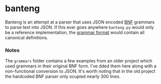 # banteng



Banteng is an attempt at a parser that uses JSON encoded [BNF](https://en.wikipedia.org/wiki/Backus–Naur_form) grammars to parse text into JSON. If this ever goes anywhere `banteng.py` would only be a reference implementation, the [grammar format](grammar.md) would contain all canonical definitions.

### Notes

The `grammars` folder contains a few examples from an older project which used grammars in their original BNF form. I've dded them here along with a non-functional conversion to JSON. It's worth noting that in the old project the hardcoded BNF parser only ocupied nearly 300 lines.

